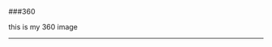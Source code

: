 ###360

this is my 360 image
<script src="//360.vizor.io/scripts/embed.js" data-vizorurl="https://360.vizor.io/embed/v/q0bk" ></script>

***

